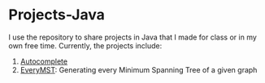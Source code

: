 # Projects-Java

I use the repository to share projects in Java that I made for class or in my own free time. Currently, the projects include:

1. [Autocomplete](https://github.com/MertOzbay/Projects-Java/tree/master/src/main/java/Autocomplete#readme) 
2. [EveryMST](https://github.com/MertOzbay/Projects-Java/tree/master/src/main/java/EveryMST#readme): Generating every Minimum Spanning Tree of a given graph
